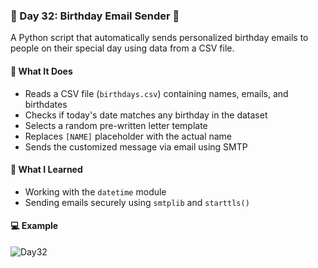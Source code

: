### 📅 Day 32: Birthday Email Sender 🎂

A Python script that automatically sends personalized birthday emails to people on their special day using data from a CSV file.

#### 🧠 What It Does
- Reads a CSV file (`birthdays.csv`) containing names, emails, and birthdates  
- Checks if today's date matches any birthday in the dataset  
- Selects a random pre-written letter template  
- Replaces `[NAME]` placeholder with the actual name  
- Sends the customized message via email using SMTP

#### 📝 What I Learned
- Working with the `datetime` module  
- Sending emails securely using `smtplib` and `starttls()`  

#### 💻 Example
![Day32](https://github.com/user-attachments/assets/17a07ed7-06bf-4b51-a745-7ee697735b6d)

